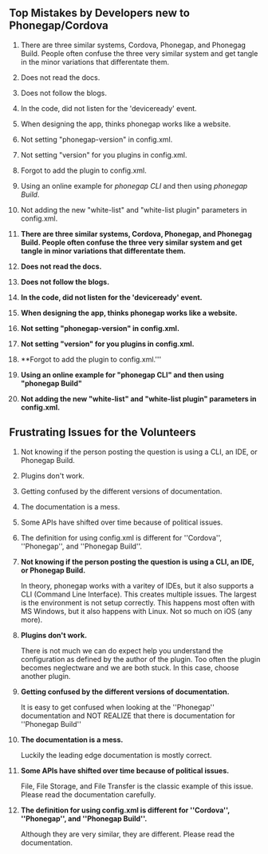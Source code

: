 ## Top Mistakes by Developers new to Phonegap/Cordova ##


1. There are three similar systems, Cordova, Phonegap, and Phonegag Build. People often confuse the three very similar system and get tangle in the minor variations that differentate them.
2. Does not read the docs.
3. Does not follow the blogs.
4. In the code, did not listen for the 'deviceready' event.
5. When designing the app, thinks phonegap works like a website.
6. Not setting "phonegap-version" in config.xml.
7. Not setting "version" for you plugins in config.xml.
8. Forgot to add the plugin to config.xml.
9. Using an online example for *phonegap CLI* and then using *phonegap Build*.
10. Not adding the new "white-list" and "white-list plugin" parameters in config.xml.


1. **There are three similar systems, Cordova, Phonegap, and Phonegag Build. People often confuse the three very similar system and get tangle in minor variations that differentate them.**<p />
2. **Does not read the docs.**<p />
3. **Does not follow the blogs.**<p />
4. **In the code, did not listen for the 'deviceready' event.**<p />
5. **When designing the app, thinks phonegap works like a website.**<p />
6. **Not setting "phonegap-version" in config.xml.**<p />
7. **Not setting "version" for you plugins in config.xml.**<p />
8. **Forgot to add the plugin to config.xml.'''<p />
9. **Using an online example for "phonegap CLI" and then using "phonegap Build"**<p />
10. **Not adding the new "white-list" and "white-list plugin" parameters in config.xml.**<p />

## Frustrating Issues for the Volunteers ##


1. Not knowing if the person posting the question is using a CLI, an IDE, or Phonegap Build.
2. Plugins don't work.
3. Getting confused by the different versions of documentation.
4. The documentation is a mess.
5. Some APIs have shifted over time because of political issues.
6. The definition for using config.xml is different for ''Cordova'', ''Phonegap'', and ''Phonegap Build''.


1. **Not knowing if the person posting the question is using a CLI, an IDE, or Phonegap Build.**<p />In theory, phonegap works with a varitey of IDEs, but it also supports a CLI (Command Line Interface). This creates multiple issues. The largest is the environment is not setup correctly. This happens most often with MS Windows, but it also happens with Linux. Not so much on iOS (any more).
2. **Plugins don't work.**<p />There is not much we can do expect help you understand the configuration as defined by the author of the plugin. Too often the plugin becomes neglectware and we are both stuck. In this case, choose another plugin.
3. **Getting confused by the different versions of documentation.**<p />It is easy to get confused when looking at the ''Phonegap'' documentation and NOT REALIZE that there is documentation for ''Phonegap Build''
4. **The documentation is a mess.**<p />Luckily the leading edge documentation is mostly correct.
5. **Some APIs have shifted over time because of political issues.**<p />File, File Storage, and File Transfer is the classic example of this issue. Please read the documentation carefully.
6. **The definition for using config.xml is different for ''Cordova'', ''Phonegap'', and ''Phonegap Build''.**<p />Although they are very similar, they are different. Please read the documentation.

